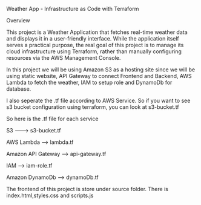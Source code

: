 Weather App - Infrastructure as Code with Terraform

Overview

This project is a Weather Application that fetches real-time weather data and displays it in a user-friendly interface. While the application itself serves a practical purpose, the real goal of this project is to manage its cloud infrastructure using Terraform, rather than manually configuring resources via the AWS Management Console.

In this project we will be using Amazon S3 as a hosting site since we will be using static website, API Gateway to connect Frontend and Backend, AWS Lambda to fetch the weather, IAM to setup role and DynamoDb for database. 

I also seperate the .tf file according to AWS Service. So if you want to see s3 bucket configuration using terraform, you can look at s3-bucket.tf

So here is the .tf file for each service

S3 ---> s3-bucket.tf

AWS Lambda --> lambda.tf

Amazon API Gateway --> api-gateway.tf

IAM --> iam-role.tf

Amazon DynamoDb --> dynamoDb.tf

The frontend of this project is store under source folder. There is index.html,styles.css and scripts.js


